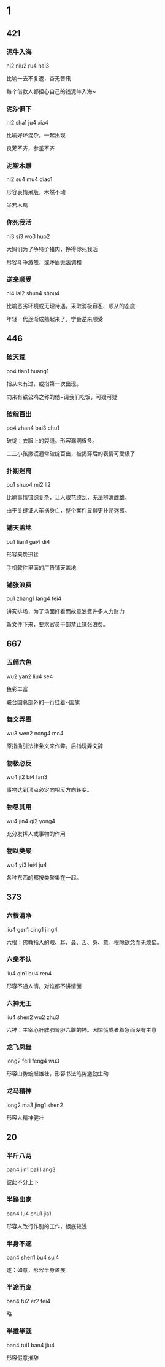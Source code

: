 # 1 #

## 421 ##

### 泥牛入海 ###

ni2 niu2 ru4 hai3

比喻一去不复返，杳无音讯

每个借款人都担心自己的钱泥牛入海~

### 泥沙俱下 ###

ni2 sha1 ju4 xia4

比喻好坏混杂，一起出现

良莠不齐，参差不齐

### 泥塑木雕 ###

ni2 su4 mu4 diao1

形容表情呆版，木然不动

呆若木鸡

### 你死我活 ###

ni3 si3 wo3 huo2

大妈们为了争特价猪肉，挣得你死我活

形容斗争激烈，或矛盾无法调和

### 逆来顺受 ###

ni4 lai2 shun4 shou4

比喻恶劣环境或无理待遇，采取消极容忍、顺从的态度

年轻一代逐渐成熟起来了，学会逆来顺受

## 446 ##

### 破天荒 ###

po4 tian1 huang1

指从未有过，或指第一次出现。

向来有铁公鸡之称的他~请我们吃饭，可疑可疑

### 破绽百出 ###

po4 zhan4 bai3 chu1

破绽：衣服上的裂缝。形容漏洞很多。

二三小孩撒谎通常破绽百出，被揭穿后的表情可爱极了

### 扑朔迷离 ###

pu1 shuo4 mi2 li2

比喻事情错综复杂，让人眼花缭乱，无法辨清雌雄。

由于关键证人车祸身亡，整个案件显得更扑朔迷离。

### 铺天盖地 ###

pu1 tian1 gai4 di4

形容来势迅猛

手机软件里面的广告铺天盖地

### 铺张浪费 ###

pu1 zhang1 lang4 fei4

讲究排场，为了场面好看而故意浪费许多人力财力

新文件下来，要求官员干部禁止铺张浪费。

## 667 ##

### 五颜六色 ###

wu2 yan2 liu4 se4

色彩丰富

联合国总部外的一行挂着~国旗

### 舞文弄墨 ###

wu3 wen2 nong4 mo4

原指曲引法律条文来作弊。后指玩弄文辞

### 物极必反 ###

wu4 ji2 bi4 fan3

事物达到顶点必定向相反方向转变。

### 物尽其用 ###

wu4 jin4 qi2 yong4

充分发挥人或事物的作用

### 物以类聚 ###

wu4 yi3 lei4 ju4

各种东西的都按类聚集在一起。

## 373 ##

### 六根清净 ###

liu4 gen1 qing1 jing4

六根：佛教指人的眼、耳、鼻、舌、身、意。根除欲念而无烦恼。

### 六亲不认 ###

liu4 qin1 bu4 ren4

形容不通人情，对谁都不讲情面

### 六神无主 ###

liu4 shen2 wu2 zhu3

六神：主宰心肝脾肺肾胆六脏的神。因惊慌或者着急而没有主意


### 龙飞凤舞 ###

long2 fei1 feng4 wu3

形容山势蜿蜒雄壮，形容书法笔势遒劲生动

### 龙马精神 ###

long2 ma3 jing1 shen2

形容人精神健壮

## 20 ##

### 半斤八两 ###

ban4 jin1 ba1 liang3

彼此不分上下

### 半路出家 ###

ban4 lu4 chu1 jia1

形容人改行作别的工作，根底较浅

### 半身不遂 ###

ban4 shen1 bu4 sui4

遂：如意，形容半身瘫痪


### 半途而废 ###

ban4 tu2 er2 fei4

略

### 半推半就 ###

ban4 tui1 ban4 jiu4

形容假意推辞

